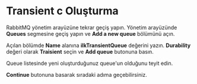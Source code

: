 # Transient c Oluşturma

RabbitMQ yönetim arayüzüne tekrar geçiş yapın. Yönetim arayüzünde **Queues** segmesine geçiş yapın ve **Add a new queue** bölümünü açın.

Açılan bölümde **Name** alanına **ilkTransientQueue** değerini yazın. **Durability** değeri olarak **Traisient** seçin ve **Add queue** butonuna basın.

Queue listesinde yeni oluşturduğunuz queue'un olduğunu teyit edin.

**Continue** butonuna basarak sıradaki adıma geçebilirsiniz.
